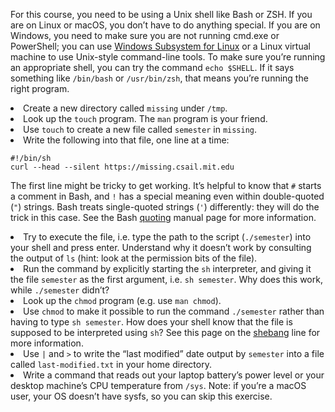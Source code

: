 For this course, you need to be using a Unix shell like Bash or ZSH. If you
are on Linux or macOS, you don’t have to do anything special. If you are on
Windows, you need to make sure you are not running cmd.exe or PowerShell;
you can use <a href="https://docs.microsoft.com/en-us/windows/wsl/">Windows Subsystem for
Linux</a> or a Linux virtual
machine to use Unix-style command-line tools. To make sure you’re running
an appropriate shell, you can try the command <code class="language-plaintext highlighter-rouge">echo $SHELL</code>. If it says
something like <code class="language-plaintext highlighter-rouge">/bin/bash</code> or <code class="language-plaintext highlighter-rouge">/usr/bin/zsh</code>, that means you’re running the
right program.</li>
  <li>Create a new directory called <code class="language-plaintext highlighter-rouge">missing</code> under <code class="language-plaintext highlighter-rouge">/tmp</code>.</li>
  <li>Look up the <code class="language-plaintext highlighter-rouge">touch</code> program. The <code class="language-plaintext highlighter-rouge">man</code> program is your friend.</li>
  <li>Use <code class="language-plaintext highlighter-rouge">touch</code> to create a new file called <code class="language-plaintext highlighter-rouge">semester</code> in <code class="language-plaintext highlighter-rouge">missing</code>.</li>
  <li>Write the following into that file, one line at a time:
    <div class="language-plaintext highlighter-rouge"><div class="highlight"><pre class="highlight"><code>#!/bin/sh
curl --head --silent https://missing.csail.mit.edu
</code></pre></div>    </div>
    <p>The first line might be tricky to get working. It’s helpful to know that
<code class="language-plaintext highlighter-rouge">#</code> starts a comment in Bash, and <code class="language-plaintext highlighter-rouge">!</code> has a special meaning even within
double-quoted (<code class="language-plaintext highlighter-rouge">"</code>) strings. Bash treats single-quoted strings (<code class="language-plaintext highlighter-rouge">'</code>)
differently: they will do the trick in this case. See the Bash
<a href="https://www.gnu.org/software/bash/manual/html_node/Quoting.html">quoting</a>
manual page for more information.</p>
  </li>
  <li>Try to execute the file, i.e. type the path to the script (<code class="language-plaintext highlighter-rouge">./semester</code>)
into your shell and press enter. Understand why it doesn’t work by
consulting the output of <code class="language-plaintext highlighter-rouge">ls</code> (hint: look at the permission bits of the
file).</li>
  <li>Run the command by explicitly starting the <code class="language-plaintext highlighter-rouge">sh</code> interpreter, and giving it
the file <code class="language-plaintext highlighter-rouge">semester</code> as the first argument, i.e. <code class="language-plaintext highlighter-rouge">sh semester</code>. Why does
this work, while <code class="language-plaintext highlighter-rouge">./semester</code> didn’t?</li>
  <li>Look up the <code class="language-plaintext highlighter-rouge">chmod</code> program (e.g. use <code class="language-plaintext highlighter-rouge">man chmod</code>).</li>
  <li>Use <code class="language-plaintext highlighter-rouge">chmod</code> to make it possible to run the command <code class="language-plaintext highlighter-rouge">./semester</code> rather than
having to type <code class="language-plaintext highlighter-rouge">sh semester</code>. How does your shell know that the file is
supposed to be interpreted using <code class="language-plaintext highlighter-rouge">sh</code>? See this page on the
<a href="https://en.wikipedia.org/wiki/Shebang_(Unix)">shebang</a> line for more
information.</li>
  <li>Use <code class="language-plaintext highlighter-rouge">|</code> and <code class="language-plaintext highlighter-rouge">&gt;</code> to write the “last modified” date output by
<code class="language-plaintext highlighter-rouge">semester</code> into a file called <code class="language-plaintext highlighter-rouge">last-modified.txt</code> in your home
directory.</li>
  <li>Write a command that reads out your laptop battery’s power level or your
desktop machine’s CPU temperature from <code class="language-plaintext highlighter-rouge">/sys</code>. Note: if you’re a macOS
user, your OS doesn’t have sysfs, so you can skip this exercise.